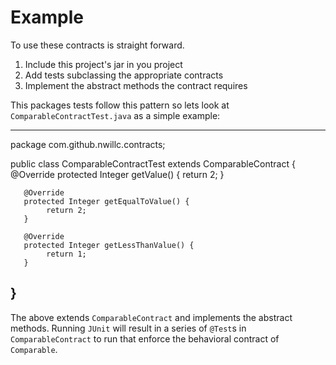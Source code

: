 # Example
To use these contracts is straight forward.

1. Include this project's jar in you project
1. Add tests subclassing the appropriate contracts
1. Implement the abstract methods the contract requires

This packages tests follow this pattern so lets look at `ComparableContractTest.java` as a simple example:

-------
   package com.github.nwillc.contracts;

   public class ComparableContractTest extends ComparableContract<Integer> {
   	   @Override
   	   protected Integer getValue() {
	     	return 2;
	   }

	   @Override
	   protected Integer getEqualToValue() {
	    	return 2;
	   }

	   @Override
	   protected Integer getLessThanValue() {
	    	return 1;
	   }
   }
--------

The above extends `ComparableContract` and implements the abstract methods. Running `JUnit` will result in a series of `@Test`s in `ComparableContract` to run
that enforce the behavioral contract of `Comparable`.
